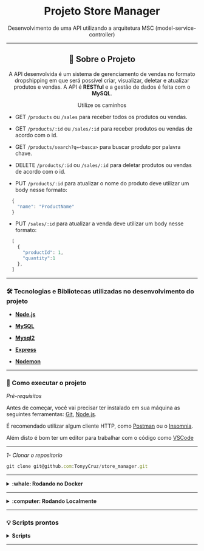 <h1 align="center">Projeto Store Manager</h1>
<p align="center">Desenvolvimento de uma API utilizando a arquitetura MSC (model-service-controller)</p>

---

<h2 align="center">📃 Sobre o Projeto</h2>

<p align="center">A API desenvolvida é um sistema de gerenciamento de vendas no formato dropshipping em que será possível criar, visualizar, deletar e atualizar produtos e vendas. A API é <b>RESTful</b> e a gestão de dados é feita com o <b>MySQL</b>.
</p>

<p align="center">Utilize os caminhos</p>

- GET `/products` ou `/sales` para receber todos os produtos ou vendas.

- GET `/products/:id` ou `/sales/:id` para receber produtos ou vendas de acordo com o id.

- GET `/products/search?q=<busca>` para buscar produto por palavra chave.

- DELETE `/products/:id` ou `/sales/:id` para deletar produtos ou vendas de acordo com o id.

- PUT `/products/:id` para atualizar o nome do produto deve utilizar um body nesse formato:

```jsx
  {
    "name": "ProductName"
  }
```

- PUT `/sales/:id` para atualizar a venda deve utilizar um body nesse formato:

```jsx
  [
    {
      "productId": 1,
      "quantity":1
    },
  ]
```

---

### 🛠 Tecnologias e Bibliotecas utilizadas no desenvolvimento do projeto

- **[Node.js](https://nodejs.org/en/)**

- **[MySQL](https://www.mysql.com/products/workbench/)**

- **[Mysql2](https://www.npmjs.com/package/mysql2)**

- **[Express](http://expressjs.com/pt-br/)**

- **[Nodemon](https://www.npmjs.com/package/nodemon)**


---

### 🚀 Como executar o projeto

_Pré-requisitos_

Antes de começar, você vai precisar ter instalado em sua máquina as seguintes ferramentas:
[Git](https://git-scm.com),
[Node.js](https://nodejs.org/en/).

É recomendado utilizar algum cliente HTTP, como [Postman](https://www.postman.com/) ou o [Insomnia](https://insomnia.rest/download).

Além disto é bom ter um editor para trabalhar com o código como [VSCode](https://code.visualstudio.com/)

---

_1- Clonar o repositorio_

```jsx
git clone git@github.com:TonyyCruz/store_manager.git
```

---


<details>
  <summary><strong>:whale: Rodando no Docker</strong></summary><br />
  
  ## Com Docker
 
 
_Rode o serviço `node` com o comando_

```jsx
docker-compose up -d
```

- Esse serviço irá inicializar dois containers chamados `store_manager e store_manager_db`, respectivamente.
  - A partir daqui você pode rodar o container via CLI ou abri-lo no VS Code.

_Via CLI use o comando_
```jsx
docker exec -it store_manager bash
```
- Ele te dará acesso ao terminal interativo do container store_manager(node) criado pelo compose, que está rodando em segundo plano.

_Instale as dependências `dentro do container` com_

```jsx
npm install
```

⚠️Atenção: Caso opte por utilizar o Docker, TODOS os scripts disponíveis no package.json devem ser executados DENTRO do container, ou seja, no terminal que aparece após a execução do comando docker exec.
  
  </details>
  
---
  
<details>
  <summary><strong>:computer: Rodando Localmente</strong></summary><br />
 
 _Instale as dependências com o comando_
 
 ```jsx
npm install
```
- Para rodar o projeto desta forma, **obrigatoriamente** você deve ter o `node` instalado em seu computador.
  - Recomenda-se a versão `^16`
  
 ⚠️Atenção: Não esqueça de renomear/configurar o arquivo .env.example
</details>

---


### 💡 Scripts prontos
<details>
  <summary><strong>Scripts</strong></summary><br />

  - Criar o banco de dados e gerar as tabelas:
  ```sh
    npm run migration
  ```

  - Limpar e popular o banco de dados:
  ```sh
    npm run seed
  ```

  - Iniciar o servidor Node:
  ```sh
    npm start
  ```

  - Iniciar o servidor Node com nodemon:
  ```sh
    npm run dev
  ```

  - Executar os testes de unidade:
  ```sh
    npm run test:mocha
  ```

  <br />
</details>

---
